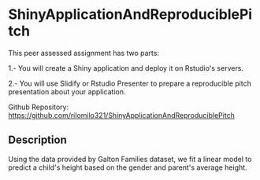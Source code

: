 # ShinyApplicationAndReproduciblePitch

This peer assessed assignment has two parts:

1.- You will create a Shiny application and deploy it on Rstudio's servers.

2.- You will use Slidify or Rstudio Presenter to prepare a reproducible pitch presentation about your application.


Github Repository: https://github.com/rilomilo321/ShinyApplicationAndReproduciblePitch


## Description
Using the data provided by Galton Families dataset, we fit a linear model to predict a child's height based on the gender and parent's average height.
